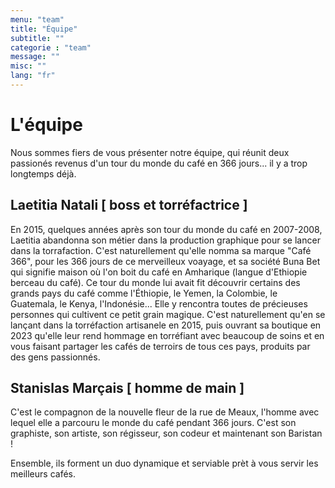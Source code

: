 ```yaml
---
menu: "team"
title: "Équipe"
subtitle: ""
categorie : "team"
message: ""
misc: ""
lang: "fr"
---
```

# L'équipe

Nous sommes fiers de vous présenter notre équipe, qui réunit deux passionés revenus d'un tour du monde du café en 366 jours... il y a trop longtemps déjà.  

## Laetitia Natali [ boss et torréfactrice ]


En 2015, quelques années après son tour du monde du café en 2007-2008, Laetitia abandonna son métier dans la production graphique pour se lancer dans la torrafaction. C'est naturellement qu'elle nomma sa marque "Café 366", pour les 366 jours de ce merveilleux voayage, et sa société Buna Bet qui signifie maison où l'on boit du café en Amharique (langue d'Ethiopie berceau du café).
Ce tour du monde lui avait fit découvrir certains des grands pays du café comme l'Éthiopie, le Yemen, la Colombie, le Guatemala, le Kenya, l'Indonésie... Elle y rencontra toutes de précieuses personnes qui cultivent ce petit grain magique. C'est naturellement qu'en se lançant dans la torréfaction artisanele en 2015, puis ouvrant sa boutique en 2023 qu'elle leur rend hommage en torréfiant avec beaucoup de soins et en vous faisant partager les cafés de terroirs de tous ces pays, produits par des gens passionnés.

## Stanislas Marçais [ homme de main ]

C'est le compagnon de la nouvelle fleur de la rue de Meaux, l'homme avec lequel elle a parcouru le monde du café pendant 366 jours. C'est son graphiste, son artiste, son régisseur, son codeur et maintenant son Baristan !

Ensemble, ils forment un duo dynamique et serviable prèt à vous servir les meilleurs cafés.



